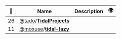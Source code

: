|:star2: | Name | Description | 🌍|
|---|---|---|---|
|26|[@tado](https://github.com/tado)/[**TidalProjects**](https://github.com/tado/TidalProjects)|||
|11|[@moxuse](https://github.com/moxuse)/[**tidal-lazy**](https://github.com/moxuse/tidal-lazy)|||

